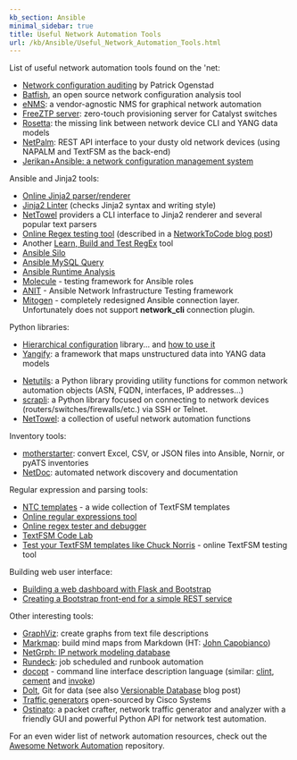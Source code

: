 ```yaml
---
kb_section: Ansible
minimal_sidebar: true
title: Useful Network Automation Tools
url: /kb/Ansible/Useful_Network_Automation_Tools.html
---
```

List of useful network automation tools found on the 'net:

- [Network configuration auditing](https://networklore.com/network-config-audit/) by Patrick Ogenstad
- [Batfish](https://www.batfish.org/), an open source network configuration analysis tool
- [eNMS](https://github.com/afourmy/eNMS): a vendor-agnostic NMS for graphical network automation
- [FreeZTP server](https://github.com/convergeone/freeztp): zero-touch provisioning server for Catalyst switches
- [Rosetta](https://github.com/networktocode/ntc-rosetta): the missing link between network device CLI and YANG data models
- [NetPalm](https://github.com/tbotnz/netpalm): REST API interface to your dusty old network devices (using NAPALM and TextFSM as the back-end)
- [Jerikan+Ansible: a network configuration management system](https://vincent.bernat.ch/en/blog/2021-network-jerikan-ansible)

Ansible and Jinja2 tools:

- [Online Jinja2 parser/renderer](http://jinja.quantprogramming.com/)
- [Jinja2 Linter](https://pypi.org/project/j2lint/) (checks Jinja2 syntax and writing style)
- [NetTowel](https://github.com/InfrastructureAsCode-ch/nettowel) providers a CLI interface to Jinja2 renderer and several popular text parsers
- [Online Regex testing tool](https://regex101.com/) (described in a [NetworkToCode blog post](https://blog.networktocode.com/post/contributing-open-source-parsers/))
- Another [Learn, Build and Test RegEx](https://regexr.com/) tool
- [Ansible Silo](https://groupon.github.io/ansible-silo/)
- [Ansible MySQL Query](https://github.com/zauberpony/ansible-mysql-query)
- [Ansible Runtime Analysis](https://github.com/openstack/ara)
- [Molecule](https://github.com/metacloud/molecule/) - testing framework for Ansible roles
- [ANIT](https://github.com/networktocode/anit) - Ansible Network Infrastructure Testing framework
- [Mitogen](https://mitogen.networkgenomics.com/ansible_detailed.html) - completely redesigned Ansible connection layer. Unfortunately does not support **network_cli** connection plugin.

Python libraries:

- [Hierarchical configuration](https://github.com/netdevops/hier_config) library... and [how to use it](https://www.packetgeek.net/2016/07/network-lifecycle-management-with-hierarchical-configuration/)
- [Yangify](https://github.com/networktocode/yangify): a framework that maps unstructured data into YANG data models
* [Netutils](https://blog.networktocode.com/post/introducing-netutils/): a Python library providing utility functions for common network automation objects (ASN, FQDN, interfaces, IP addresses...)
* [scrapli](https://carlmontanari.github.io/scrapli/): a Python library focused on connecting to network devices (routers/switches/firewalls/etc.) via SSH or Telnet.
* [NetTowel](https://github.com/InfrastructureAsCode-ch/nettowel): a collection of useful network automation functions

Inventory tools:

- [motherstarter](https://github.com/writememe/motherstarter/): convert Excel, CSV, or JSON files into Ansible, Nornir, or pyATS inventories
- [NetDoc](https://www.adainese.it/blog/2022/08/28/netdoc-automated-network-discovery-and-documentation/): automated network discovery and documentation

Regular expression and parsing tools:

- [NTC templates](https://github.com/networktocode/ntc-templates) - a wide collection of TextFSM templates
- [Online regular expressions tool](https://regexr.com/)
- [Online regex tester and debugger](https://regex101.com/)
- [TextFSM Code Lab](https://github.com/google/textfsm/wiki/Code-Lab)
- [Test your TextFSM templates like Chuck Norris](http://textfsm.nornir.tech/) - online TextFSM testing tool

Building web user interface:

- [Building a web dashboard with Flask and Bootstrap](https://0x2142.com/web-dashboard-flask-and-bootstrap/)
- [Creating a Bootstrap front-end for a simple REST service](https://netdevops.me/2019/creating-a-bootstrap-based-front-end-for-your-simple-rest-service/)

Other interesting tools:

- [GraphViz](https://graphviz.org/): create graphs from text file descriptions
- [Markmap](https://markmap.js.org/): build mind maps from Markdown (HT: [John Capobianco](https://twitter.com/John_Capobianco/status/1327718529018318848))
- [NetGrph: IP network modeling database](https://github.com/yantisj/netgrph)
- [Rundeck](http://rundeck.org/index.html): job scheduled and runbook automation
- [docopt](http://docopt.org/) - command line interface description language (similar: [clint](https://github.com/kennethreitz/clint), [cement](https://github.com/datafolklabs/cement) and [invoke](http://www.pyinvoke.org/))
- [Dolt](https://github.com/liquidata-inc/dolt), Git for data (see also [Versionable Database](https://blog.networktocode.com/post/Versionable-Database/) blog post)
- [Traffic generators](https://github.com/cisco-system-traffic-generator) open-sourced by Cisco Systems
- [Ostinato](https://userguide.ostinato.org/): a packet crafter, network traffic generator and analyzer with a friendly GUI and powerful Python API for network test automation.

For an even wider list of network automation resources, check out the [Awesome Network Automation](https://github.com/networktocode/awesome-network-automation) repository.
